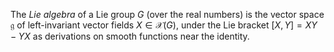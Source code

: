 The *Lie algebra* of a Lie group $G$ (over the real numbers) is the vector space $\mathfrak{g}$ of left-invariant vector fields $X \in \mathcal{X}(G)$, under the Lie bracket $[X, Y] = XY - YX$ as derivations on smooth functions near the identity.
